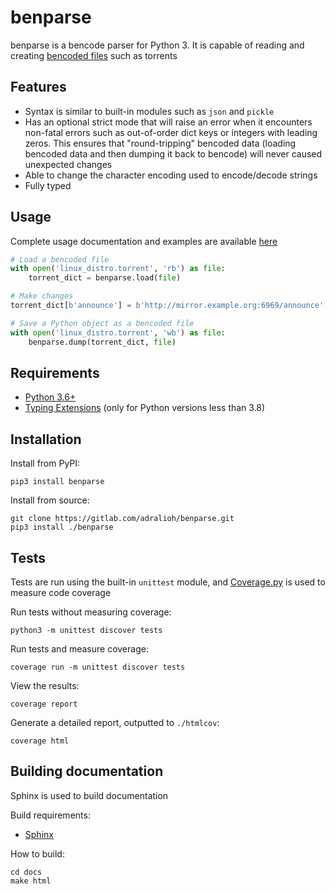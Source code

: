 # benparse
benparse is a bencode parser for Python 3. It is capable of reading and creating [bencoded files](https://en.wikipedia.org/wiki/Bencode) such as torrents

## Features
* Syntax is similar to built-in modules such as `json` and `pickle`
* Has an optional strict mode that will raise an error when it encounters non-fatal errors such as out-of-order dict keys or integers with leading zeros. This ensures that "round-tripping" bencoded data (loading bencoded data and then dumping it back to bencode) will never caused unexpected changes
* Able to change the character encoding used to encode/decode strings
* Fully typed

## Usage
Complete usage documentation and examples are available [here](https://adralioh.gitlab.io/benparse)

```python
# Load a bencoded file
with open('linux_distro.torrent', 'rb') as file:
    torrent_dict = benparse.load(file)

# Make changes
torrent_dict[b'announce'] = b'http://mirror.example.org:6969/announce'

# Save a Python object as a bencoded file
with open('linux_distro.torrent', 'wb') as file:
    benparse.dump(torrent_dict, file)
```

## Requirements
- [Python 3.6+](https://www.python.org/)
- [Typing Extensions](https://pypi.org/project/typing-extensions/) (only for Python versions less than 3.8)

## Installation
Install from PyPI:
```shell
pip3 install benparse
```

Install from source:
```shell
git clone https://gitlab.com/adralioh/benparse.git
pip3 install ./benparse
```

## Tests
Tests are run using the built-in `unittest` module, and [Coverage.py](https://coverage.readthedocs.io/) is used to measure code coverage

Run tests without measuring coverage:
```shell
python3 -m unittest discover tests
```

Run tests and measure coverage:
```shell
coverage run -m unittest discover tests
```

View the results:
```shell
coverage report
```

Generate a detailed report, outputted to `./htmlcov`:
```shell
coverage html
```

## Building documentation
Sphinx is used to build documentation

Build requirements:
- [Sphinx](https://www.sphinx-doc.org/)

How to build:
```shell
cd docs
make html
```
